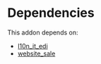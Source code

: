 # Dependencies

This addon depends on:

- [l10n_it_edi](https://github.com/bringout/oca-ocb-l10n_europe/tree/d13d52acaf033ed99ee03c2c2a094b66fa3a343e/odoo-bringout-oca-ocb-l10n_it_edi)
- [website_sale](https://github.com/bringout/oca-ocb-sale/tree/5d9b47ce90463a1c61e6fb80db86d42fb811e501/odoo-bringout-oca-ocb-website_sale)
